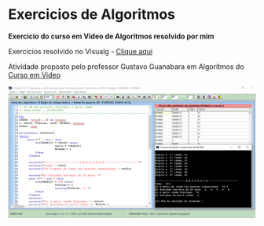 # Exercicios de Algoritmos

**Exercicio do curso em Video de Algoritmos resolvido por mim**

Exercicios resolvido no Visualg - <a href="https://visualg3.com.br/baixar-o-visualg3-0/" target="_blank"> Clique aqui </a>

Atividade proposto pelo professor Gustavo Guanabara em Algoritmos do <a href="https://www.cursoemvideo.com/cursos/" target="_blank"> Curso em Video </a>


![preview](./.image/Visual.png)

